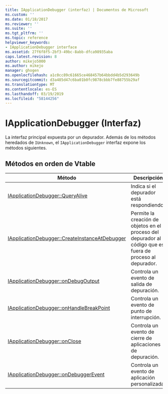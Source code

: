 ```yaml
---
title: IApplicationDebugger (interfaz) | Documentos de Microsoft
ms.custom: ''
ms.date: 01/18/2017
ms.reviewer: ''
ms.suite: ''
ms.tgt_pltfrm: ''
ms.topic: reference
helpviewer_keywords:
- IApplicationDebugger interface
ms.assetid: 27f6f8f5-2bf3-49bc-8abb-dfca98935aba
caps.latest.revision: 8
author: mikejo5000
ms.author: mikejo
manager: ghogen
ms.openlocfilehash: a1c0cc89c61665ce468457b64bbdd4b5d293649b
ms.sourcegitcommit: d3a485d47c6ba01b0fc9878cbbb7fe88755b29af
ms.translationtype: MT
ms.contentlocale: es-ES
ms.lasthandoff: 03/19/2019
ms.locfileid: "58144256"
---
```

# <a name="iapplicationdebugger-interface"></a>IApplicationDebugger (Interfaz)
La interfaz principal expuesta por un depurador. Además de los métodos heredados de `IUnknown`, el `IApplicationDebugger` interfaz expone los métodos siguientes.  
  
## <a name="methods-in-vtable-order"></a>Métodos en orden de Vtable  
  
|Método|Descripción|  
|------------|-----------------|  
|[IApplicationDebugger::QueryAlive](../../winscript/reference/iapplicationdebugger-queryalive.md)|Indica si el depurador está respondiendo.|  
|[IApplicationDebugger::CreateInstanceAtDebugger](../../winscript/reference/iapplicationdebugger-createinstanceatdebugger.md)|Permite la creación de objetos en el proceso del depurador al código que es fuera de proceso al depurador.|  
|[IApplicationDebugger::onDebugOutput](../../winscript/reference/iapplicationdebugger-ondebugoutput.md)|Controla un evento de salida de depuración.|  
|[IApplicationDebugger::onHandleBreakPoint](../../winscript/reference/iapplicationdebugger-onhandlebreakpoint.md)|Controla un evento de punto de interrupción.|  
|[IApplicationDebugger::onClose](../../winscript/reference/iapplicationdebugger-onclose.md)|Controla un evento de cierre de aplicaciones de depuración.|  
|[IApplicationDebugger::onDebuggerEvent](../../winscript/reference/iapplicationdebugger-ondebuggerevent.md)|Controla un evento de aplicación personalizada.|